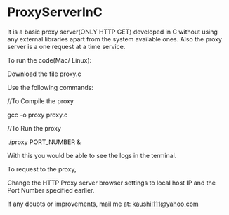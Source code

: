 # ProxyServerInC
It is a basic proxy server(ONLY HTTP GET) developed in C without using any external libraries apart from the system available ones. Also the proxy server is a one request at a time service.

To run the code(Mac/ Linux):

Download the file proxy.c

Use the following commands: 

//To Compile the proxy

gcc -o proxy proxy.c

//To Run the proxy

./proxy PORT_NUMBER &

With this you would be able to see the logs in the terminal.

To request to the proxy,

Change the HTTP Proxy server browser settings to local host IP and the Port Number specified earlier.

If any doubts or improvements, mail me at: kaushil111@yahoo.com
